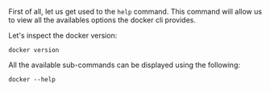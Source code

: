 First of all, let us get used to the `help` command. 
This command will allow us to view all the availables options the docker cli provides.

Let's inspect the docker version:

```
docker version
```

All the available sub-commands can be displayed using the following:

```
docker --help
```

